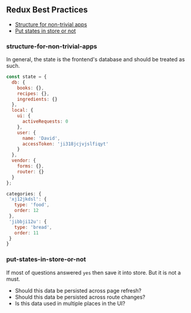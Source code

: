 ## Redux Best Practices

* [Structure for non-trivial apps](#structure-for-non-trivial-apps)
* [Put states in store or not](#put-states-in-store-or-not)

### structure-for-non-trivial-apps
In general, the state is the frontend's database and should be treated as such.
```js
const state = {
  db: {
    books: {},
    recipes: {},
    ingredients: {}
  },
  local: {
    ui: {
      activeRequests: 0
    },
    user: {
      name: 'David',
      accessToken: 'ji318jcjvjslfiqyt'
    }
  },
  vendor: {
    forms: {},
    router: {}
  }
};
```

```js
categories: {
 'xj12jkdsl': {
   type: 'food',
   order: 12
 },
 'jibbji12u': {
   type: 'bread',
   order: 11
 }
}
```

### put-states-in-store-or-not
If most of questions answered `yes` then save it into store. But it is not a must.
* Should this data be persisted across page refresh?
* Should this data be persisted across route changes?
* Is this data used in multiple places in the UI?


